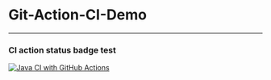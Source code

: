 # Git-Action-CI-Demo
---
### CI action status badge test

[![Java CI with GitHub Actions](https://github.com/bonggyunjo/Git-Action-CI-Demo/actions/workflows/ci.yml/badge.svg)](https://github.com/bonggyunjo/Git-Action-CI-Demo/actions/workflows/ci.yml)
